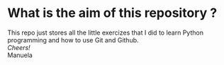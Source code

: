 # What is the aim of this repository ?
This repo just stores all the little exercizes that I did to learn Python programming and how to use Git and Github. <br />
*Cheers!* <br />
Manuela

